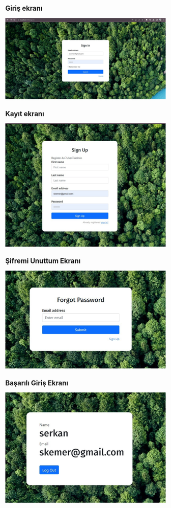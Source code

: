 ## Giriş ekranı
![Açıklama](1.jpg)
## Kayıt ekranı
![Açıklama](2.jpg)

## Şifremi Unuttum Ekranı
![Açıklama](3.jpg)

## Başarılı Giriş Ekranı
![Açıklama](4.jpg)




